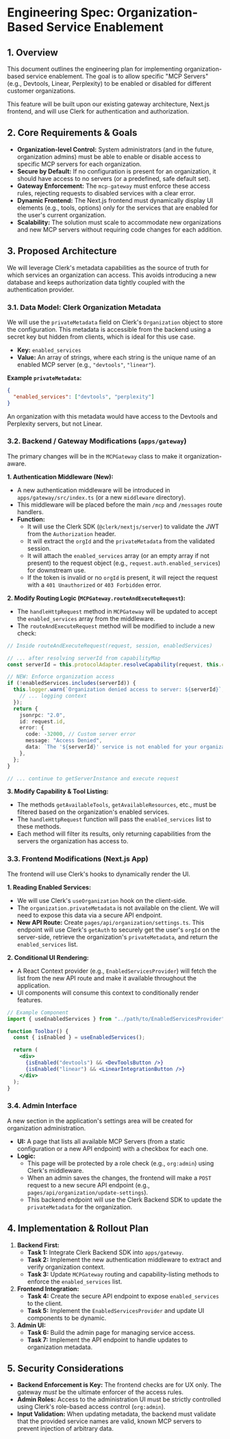# Engineering Spec: Organization-Based Service Enablement

## 1. Overview

This document outlines the engineering plan for implementing organization-based service enablement.
The goal is to allow specific "MCP Servers" (e.g., Devtools, Linear, Perplexity) to be enabled or
disabled for different customer organizations.

This feature will be built upon our existing gateway architecture, Next.js frontend, and will use
Clerk for authentication and authorization.

## 2. Core Requirements & Goals

- **Organization-level Control:** System administrators (and in the future, organization admins)
  must be able to enable or disable access to specific MCP servers for each organization.
- **Secure by Default:** If no configuration is present for an organization, it should have access
  to no servers (or a predefined, safe default set).
- **Gateway Enforcement:** The `mcp-gateway` must enforce these access rules, rejecting requests to
  disabled services with a clear error.
- **Dynamic Frontend:** The Next.js frontend must dynamically display UI elements (e.g., tools,
  options) only for the services that are enabled for the user's current organization.
- **Scalability:** The solution must scale to accommodate new organizations and new MCP servers
  without requiring code changes for each addition.

## 3. Proposed Architecture

We will leverage Clerk's metadata capabilities as the source of truth for which services an
organization can access. This avoids introducing a new database and keeps authorization data tightly
coupled with the authentication provider.

### 3.1. Data Model: Clerk Organization Metadata

We will use the `privateMetadata` field on Clerk's `Organization` object to store the configuration.
This metadata is accessible from the backend using a secret key but hidden from clients, which is
ideal for this use case.

- **Key:** `enabled_services`
- **Value:** An array of strings, where each string is the unique name of an enabled MCP server
  (e.g., `"devtools"`, `"linear"`).

**Example `privateMetadata`:**

```json
{
  "enabled_services": ["devtools", "perplexity"]
}
```

An organization with this metadata would have access to the Devtools and Perplexity servers, but not
Linear.

### 3.2. Backend / Gateway Modifications (`apps/gateway`)

The primary changes will be in the `MCPGateway` class to make it organization-aware.

**1. Authentication Middleware (New):**

- A new authentication middleware will be introduced in `apps/gateway/src/index.ts` (or a new
  `middleware` directory).
- This middleware will be placed before the main `/mcp` and `/messages` route handlers.
- **Function:**
  - It will use the Clerk SDK (`@clerk/nextjs/server`) to validate the JWT from the `Authorization`
    header.
  - It will extract the `orgId` and the `privateMetadata` from the validated session.
  - It will attach the `enabled_services` array (or an empty array if not present) to the request
    object (e.g., `request.auth.enabled_services`) for downstream use.
  - If the token is invalid or no `orgId` is present, it will reject the request with a
    `401 Unauthorized` or `403 Forbidden` error.

**2. Modify Routing Logic (`MCPGateway.routeAndExecuteRequest`):**

- The `handleHttpRequest` method in `MCPGateway` will be updated to accept the `enabled_services`
  array from the middleware.
- The `routeAndExecuteRequest` method will be modified to include a new check:

```typescript
// Inside routeAndExecuteRequest(request, session, enabledServices)

// ... after resolving serverId from capabilityMap
const serverId = this.protocolAdapter.resolveCapability(request, this.capabilityMap);

// NEW: Enforce organization access
if (!enabledServices.includes(serverId)) {
  this.logger.warn(`Organization denied access to server: ${serverId}`, {
    // ... logging context
  });
  return {
    jsonrpc: "2.0",
    id: request.id,
    error: {
      code: -32000, // Custom server error
      message: "Access Denied",
      data: `The '${serverId}' service is not enabled for your organization.`,
    },
  };
}

// ... continue to getServerInstance and execute request
```

**3. Modify Capability & Tool Listing:**

- The methods `getAvailableTools`, `getAvailableResources`, etc., must be filtered based on the
  organization's enabled services.
- The `handleHttpRequest` function will pass the `enabled_services` list to these methods.
- Each method will filter its results, only returning capabilities from the servers the organization
  has access to.

### 3.3. Frontend Modifications (Next.js App)

The frontend will use Clerk's hooks to dynamically render the UI.

**1. Reading Enabled Services:**

- We will use Clerk's `useOrganization` hook on the client-side.
- The `organization.privateMetadata` is not available on the client. We will need to expose this
  data via a secure API endpoint.
- **New API Route:** Create `pages/api/organization/settings.ts`. This endpoint will use Clerk's
  `getAuth` to securely get the user's `orgId` on the server-side, retrieve the organization's
  `privateMetadata`, and return the `enabled_services` list.

**2. Conditional UI Rendering:**

- A React Context provider (e.g., `EnabledServicesProvider`) will fetch the list from the new API
  route and make it available throughout the application.
- UI components will consume this context to conditionally render features.

```jsx
// Example Component
import { useEnabledServices } from "../path/to/EnabledServicesProvider";

function Toolbar() {
  const { isEnabled } = useEnabledServices();

  return (
    <div>
      {isEnabled("devtools") && <DevToolsButton />}
      {isEnabled("linear") && <LinearIntegrationButton />}
    </div>
  );
}
```

### 3.4. Admin Interface

A new section in the application's settings area will be created for organization administration.

- **UI:** A page that lists all available MCP Servers (from a static configuration or a new API
  endpoint) with a checkbox for each one.
- **Logic:**
  - This page will be protected by a role check (e.g., `org:admin`) using Clerk's middleware.
  - When an admin saves the changes, the frontend will make a `POST` request to a new secure API
    endpoint (e.g., `pages/api/organization/update-settings`).
  - This backend endpoint will use the Clerk Backend SDK to update the `privateMetadata` for the
    organization.

## 4. Implementation & Rollout Plan

1.  **Backend First:**
    - **Task 1:** Integrate Clerk Backend SDK into `apps/gateway`.
    - **Task 2:** Implement the new authentication middleware to extract and verify organization
      context.
    - **Task 3:** Update `MCPGateway` routing and capability-listing methods to enforce the
      `enabled_services` list.
2.  **Frontend Integration:**
    - **Task 4:** Create the secure API endpoint to expose `enabled_services` to the client.
    - **Task 5:** Implement the `EnabledServicesProvider` and update UI components to be dynamic.
3.  **Admin UI:**
    - **Task 6:** Build the admin page for managing service access.
    - **Task 7:** Implement the API endpoint to handle updates to organization metadata.

## 5. Security Considerations

- **Backend Enforcement is Key:** The frontend checks are for UX only. The gateway _must_ be the
  ultimate enforcer of the access rules.
- **Admin Roles:** Access to the administration UI must be strictly controlled using Clerk's
  role-based access control (`org:admin`).
- **Input Validation:** When updating metadata, the backend must validate that the provided service
  names are valid, known MCP servers to prevent injection of arbitrary data.

